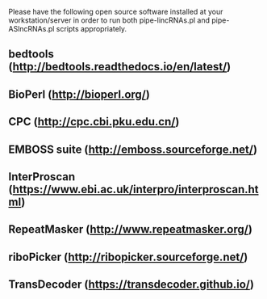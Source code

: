 Please have the following open source software installed at your workstation/server in order to
run both pipe-lincRNAs.pl and pipe-ASlncRNAs.pl scripts appropriately.

## bedtools (http://bedtools.readthedocs.io/en/latest/) 
## BioPerl (http://bioperl.org/)
## CPC (http://cpc.cbi.pku.edu.cn/)
## EMBOSS suite (http://emboss.sourceforge.net/)
## InterProscan (https://www.ebi.ac.uk/interpro/interproscan.html)
## RepeatMasker (http://www.repeatmasker.org/)
## riboPicker (http://ribopicker.sourceforge.net/)
## TransDecoder (https://transdecoder.github.io/)
